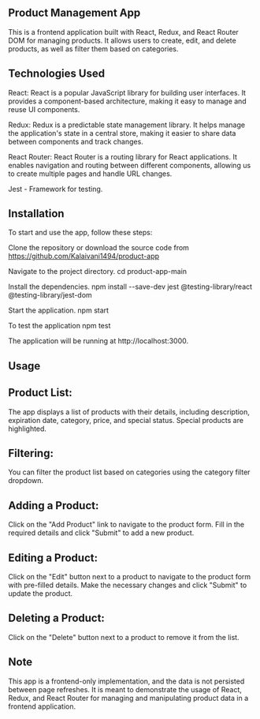 ## Product Management App
This is a frontend application built with React, Redux, and React Router DOM for managing products. It allows users to create, edit, and delete products, as well as filter them based on categories.

## Technologies Used
React: React is a popular JavaScript library for building user interfaces. It provides a component-based architecture, making it easy to manage and reuse UI components.

Redux: Redux is a predictable state management library. It helps manage the application's state in a central store, making it easier to share data between components and track changes.

React Router: React Router is a routing library for React applications. It enables navigation and routing between different components, allowing us to create multiple pages and handle URL changes.

Jest - Framework for testing.

## Installation
To start and use the app, follow these steps:

Clone the repository or download the source code from https://github.com/Kalaivani1494/product-app

Navigate to the project directory.
cd product-app-main

Install the dependencies.
npm install --save-dev jest @testing-library/react @testing-library/jest-dom

Start the application.
npm start

To test the application
npm test

The application will be running at http://localhost:3000.

## Usage

## Product List: 
The app displays a list of products with their details, including description, expiration date, category, price, and special status. Special products are highlighted.

## Filtering: 
You can filter the product list based on categories using the category filter dropdown.

## Adding a Product: 
Click on the "Add Product" link to navigate to the product form. Fill in the required details and click "Submit" to add a new product.

## Editing a Product: 
Click on the "Edit" button next to a product to navigate to the product form with pre-filled details. Make the necessary changes and click "Submit" to update the product.

## Deleting a Product: 
Click on the "Delete" button next to a product to remove it from the list.

## Note
This app is a frontend-only implementation, and the data is not persisted between page refreshes. It is meant to demonstrate the usage of React, Redux, and React Router for managing and manipulating product data in a frontend application.
